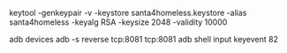 keytool -genkeypair -v -keystore santa4homeless.keystore -alias santa4homeless -keyalg RSA -keysize 2048 -validity 10000


adb devices
adb -s <device name> reverse tcp:8081 tcp:8081
adb shell input keyevent 82
